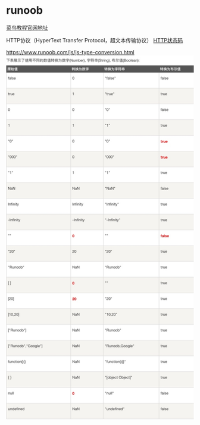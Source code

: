 # runoob

[菜鸟教程官网地址](https://www.runoob.com)

HTTP协议（HyperText Transfer Protocol，超文本传输协议）
[HTTP状态码](https://www.runoob.com/http/http-status-codes.html)


https://www.runoob.com/js/js-type-conversion.html
![](media/15374309546544.jpg)


